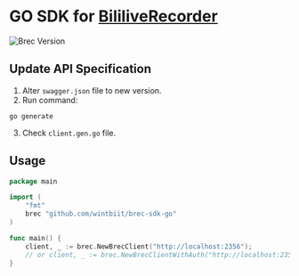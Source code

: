 # GO SDK for [BililiveRecorder](https://rec.danmuji.org/)
![Brec Version](https://img.shields.io/badge/version-2.11.0-blue)

## Update API Specification
1. Alter `swagger.json` file to new version.
2. Run command:
```shell
go generate
```
3. Check `client.gen.go` file.

## Usage
```go
package main

import (
    "fmt"
    brec "github.com/wintbiit/brec-sdk-go"
)

func main() {
	client, _ := brec.NewBrecClient("http://localhost:2356");
	// or client, _ := brec.NewBrecClientWithAuth("http://localhost:2356", "username", "password");
}
```